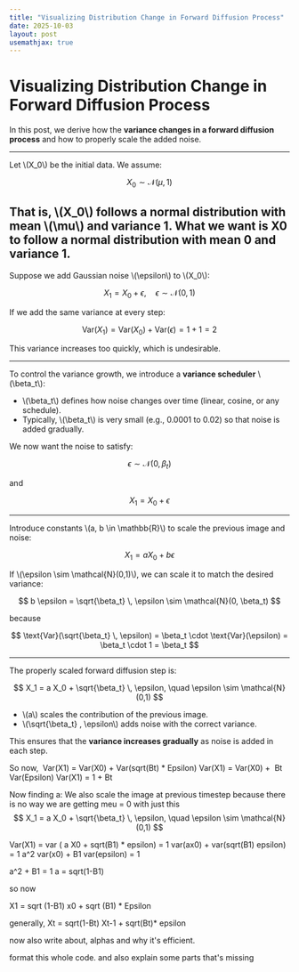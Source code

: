 ```yaml
---
title: "Visualizing Distribution Change in Forward Diffusion Process"
date: 2025-10-03
layout: post
usemathjax: true
---
```


# Visualizing Distribution Change in Forward Diffusion Process

In this post, we derive how the **variance changes in a forward diffusion process** and how to properly scale the added noise.

---



Let \\(X_0\\) be the initial data. We assume:

$$
X_0 \sim \mathcal{N}(\mu, 1)
$$

That is, \\(X_0\\) follows a normal distribution with mean \\(\mu\\) and variance 1.
What we want is X0 to follow a normal distribution with mean 0 and variance 1.
---


Suppose we add Gaussian noise \\(\epsilon\\) to \\(X_0\\):

$$
X_1 = X_0 + \epsilon, \quad \epsilon \sim \mathcal{N}(0,1)
$$

If we add the same variance at every step:

$$
\text{Var}(X_1) = \text{Var}(X_0) + \text{Var}(\epsilon) = 1 + 1 = 2
$$

This variance increases too quickly, which is undesirable.

---



To control the variance growth, we introduce a **variance scheduler** \\(\beta_t\\):

- \\(\beta_t\\) defines how noise changes over time (linear, cosine, or any schedule).  
- Typically, \\(\beta_t\\) is very small (e.g., 0.0001 to 0.02) so that noise is added gradually.

We now want the noise to satisfy:

$$
\epsilon \sim \mathcal{N}(0, \beta_t)
$$

and

$$
X_1 = X_0 + \epsilon
$$

---


Introduce constants \\(a, b \in \mathbb{R}\\) to scale the previous image and noise:

$$
X_1 = a X_0 + b \epsilon
$$

If \\(\epsilon \sim \mathcal{N}(0,1)\\), we can scale it to match the desired variance:

$$
b \epsilon = \sqrt{\beta_t} \, \epsilon \sim \mathcal{N}(0, \beta_t)
$$

because

$$
\text{Var}(\sqrt{\beta_t} \, \epsilon) = \beta_t \cdot \text{Var}(\epsilon) = \beta_t \cdot 1 = \beta_t
$$

---



The properly scaled forward diffusion step is:

$$
X_1 = a X_0 + \sqrt{\beta_t} \, \epsilon, \quad \epsilon \sim \mathcal{N}(0,1)
$$

- \\(a\\) scales the contribution of the previous image.  
- \\(\sqrt{\beta_t} \, \epsilon\\) adds noise with the correct variance.  

This ensures that the **variance increases gradually** as noise is added in each step.

So now, 
Var(X1) = Var(X0) + Var(sqrt(Bt) * Epsilon)
Var(X1) = Var(X0) +  Bt Var(Epsilon)
Var(X1) = 1 + Bt


Now finding a:
We also scale the image at previous timestep because there is no way we are getting meu = 0 with just this
$$
X_1 = a X_0 + \sqrt{\beta_t} \, \epsilon, \quad \epsilon \sim \mathcal{N}(0,1)
$$


Var(X1) = var ( a X0 + sqrt(B1) * epsilon) = 1
var(ax0) + var(sqrt(B1) epsilon) = 1
a^2 var(x0) + B1 var(epsilon) = 1

a^2 + B1 = 1
a = sqrt(1-B1)

so now

X1 = sqrt (1-B1) x0 + sqrt (B1) * Epsilon

generally,
Xt = sqrt(1-Bt) Xt-1 + sqrt(Bt)* epsilon

now also write about, alphas and why it's efficient.






format this whole code. and also explain some parts that's missing
